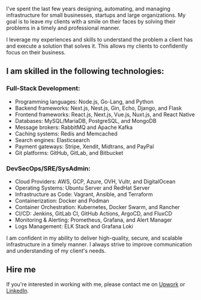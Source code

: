 I've spent the last few years designing, automating, and managing infrastructure for small businesses, startups and large organizations. My goal is to leave my clients with a smile on their faces by solving their problems in a timely and professional manner.

I leverage my experiences and skills to understand the problem a client has and execute a solution that solves it. This allows my clients to confidently focus on their business.

## I am skilled in the following technologies:  

### Full-Stack Development:  
- Programming languages: Node.js, Go-Lang, and Python  
- Backend frameworks: Next.js, Nest.js, Gin, Echo, Django, and Flask  
- Frontend frameworks: React.js, Next.js, Vue.js, Nuxt.js, and React Native  
- Databases: MySQL/MariaDB, PostgreSQL, and MongoDB  
- Message brokers: RabbitMQ and Apache Kafka  
- Caching systems: Redis and Memcached  
- Search engines: Elasticsearch  
- Payment gateways: Stripe, Xendit, Midtrans, and PayPal  
- Git platforms: GitHub, GitLab, and Bitbucket  

### DevSecOps/SRE/SysAdmin:  
- Cloud Providers: AWS, GCP, Azure, OVH, Vultr, and DigitalOcean
- Operating Systems: Ubuntu Server and RedHat Server
- Infrastructure as Code: Vagrant, Ansible, and Terraform
- Containerization: Docker and Podman
- Container Orchestration: Kubernetes, Docker Swarm, and Rancher
- CI/CD: Jenkins, GitLab CI, GitHub Actions, ArgoCD, and FluxCD
- Monitoring & Alerting: Prometheus, Grafana, and Alert Manager
- Logs Management: ELK Stack and Grafana Loki  

I am confident in my ability to deliver high-quality, secure, and scalable infrastructure in a timely manner. I always strive to improve communication and understanding of my client's needs.

## Hire me

If you're interested in working with me, please contact me on [Upwork](https://www.upwork.com/freelancers/~01613415730ea0a278) or [LinkedIn](https://linkedin.com/in/sgnd).
